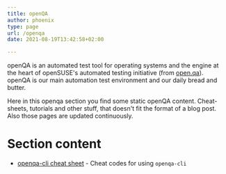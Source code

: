 ```yaml
---
title: openQA
author: phoenix
type: page
url: /openqa
date: 2021-08-19T13:42:58+02:00

---
```

openQA is an automated test tool for operating systems and the engine at the heart of openSUSE's automated testing initiative (from [open.qa](https://open.qa/)). openQA is our main automation test environment and our daily bread and butter.

Here in this openqa section you find some static openQA content. Cheat-sheets, tutorials and other stuff, that doesn't fit the format of a blog post. Also those pages are updated continuously.

# Section content

* [openqa-cli cheat sheet](/openqa/openqa-cli-cheat-sheet) - Cheat codes for using `openqa-cli`